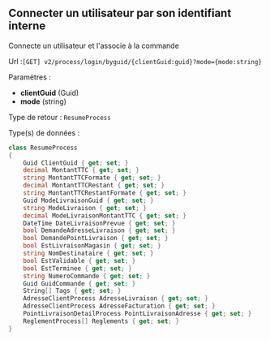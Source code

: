 ## <span id='connexionparguid'>Connecter un utilisateur par son identifiant interne</span>

Connecte un utilisateur et l'associe à la commande

Url :`[GET] v2/process/login/byguid/{clientGuid:guid}?mode={mode:string}`

Paramètres : 

- **clientGuid** (Guid)
- **mode** (string)

Type de retour : `ResumeProcess`

Type(s) de données :

```csharp
class ResumeProcess
{
	Guid ClientGuid { get; set; }
	decimal MontantTTC { get; set; }
	string MontantTTCFormate { get; set; }
	decimal MontantTTCRestant { get; set; }
	string MontantTTCRestantFormate { get; set; }
	Guid ModeLivraisonGuid { get; set; }
	string ModeLivraison { get; set; }
	decimal ModeLivraisonMontantTTC { get; set; }
	DateTime DateLivraisonPrevue { get; set; }
	bool DemandeAdresseLivraison { get; set; }
	bool DemandePointLivraison { get; set; }
	bool EstLivraisonMagasin { get; set; }
	string NomDestinataire { get; set; }
	bool EstValidable { get; set; }
	bool EstTerminee { get; set; }
	string NumeroCommande { get; set; }
	Guid GuidCommande { get; set; }
	String[] Tags { get; set; }
	AdresseClientProcess AdresseLivraison { get; set; }
	AdresseClientProcess AdresseFacturation { get; set; }
	PointLivraisonDetailProcess PointLivraisonAdresse { get; set; }
	ReglementProcess[] Reglements { get; set; }
}

```
